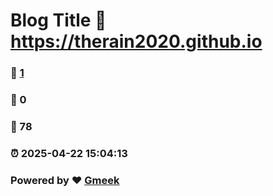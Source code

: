 # Blog Title :link: https://therain2020.github.io 
### :page_facing_up: [1](https://therain2020.github.io/tag.html) 
### :speech_balloon: 0 
### :hibiscus: 78 
### :alarm_clock: 2025-04-22 15:04:13 
### Powered by :heart: [Gmeek](https://github.com/Meekdai/Gmeek)
